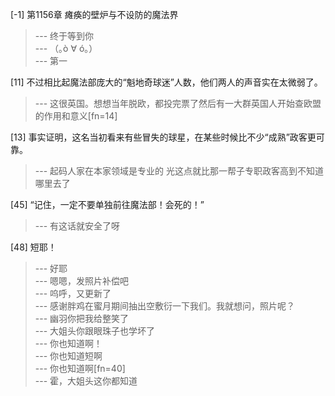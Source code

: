 
[-1] 第1156章 瘫痪的壁炉与不设防的魔法界
>--- 终于等到你<br>
>--- （｡ò ∀ ó｡）<br>
>--- 第一<br>

[11] 不过相比起魔法部庞大的“魁地奇球迷”人数，他们两人的声音实在太微弱了。
>--- 这很英国。想想当年脱欧，都投完票了然后有一大群英国人开始查欧盟的作用和意义[fn=14]<br>

[13] 事实证明，这名当初看来有些冒失的球星，在某些时候比不少“成熟”政客更可靠。
>--- 起码人家在本家领域是专业的
光这点就比那一帮子专职政客高到不知道哪里去了<br>

[45] “记住，一定不要单独前往魔法部！会死的！”
>--- 有这话就安全了呀<br>

[48] 短耶！
>--- 好耶<br>
>--- 嗯嗯，发照片补偿吧<br>
>--- 呜呼，又更新了<br>
>--- 感谢胖鸡在蜜月期间抽出空敷衍一下我们。我就想问，照片呢？<br>
>--- 幽羽你把我给整笑了<br>
>--- 大姐头你跟眼珠子也学坏了<br>
>--- 你也知道啊！<br>
>--- 你也知道短啊<br>
>--- 你也知道啊[fn=40]<br>
>--- 霍，大姐头这你都知道<br>
